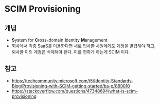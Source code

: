 # SCIM Provisioning


## 개념
* **S**ystem for **C**ross-domain **I**dentity **M**anagement
* 회사에서 각종 SaaS를 이용한다면 새로 입사한 사원에게도 계정을 발급해야 하고, 퇴사한 이의 계정은 삭제해야 한다. 이를 편하게 하는게 SCIM 이다. 

## 참고
* https://techcommunity.microsoft.com/t5/Identity-Standards-Blog/Provisioning-with-SCIM-getting-started/ba-p/880010
* https://stackoverflow.com/questions/47348694/what-is-scim-provisioning